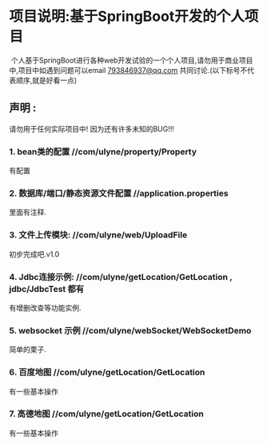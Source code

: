 # 项目说明:基于SpringBoot开发的个人项目
  个人基于SpringBoot进行各种web开发试验的一个个人项目,请勿用于商业项目中,项目中如遇到问题可以email 793846937@qq.com 共同讨论.(以下标号不代表顺序,就是好看一点)

## 声明 : 
请勿用于任何实际项目中! 因为还有许多未知的BUG!!!

### 1. bean类的配置 //com/ulyne/property/Property
有配置

### 2. 数据库/端口/静态资源文件配置 //application.properties
里面有注释.

### 3. 文件上传模块: //com/ulyne/web/UploadFile
初步完成吧.v1.0

### 4. Jdbc连接示例: //com/ulyne/getLocation/GetLocation , jdbc/JdbcTest 都有
有增删改查等功能实例.

### 5. websocket 示例 //com/ulyne/webSocket/WebSocketDemo
简单的栗子.

### 6. 百度地图 //com/ulyne/getLocation/GetLocation 
有一些基本操作

### 7. 高德地图 //com/ulyne/getLocation/GetLocation 
有一些基本操作



